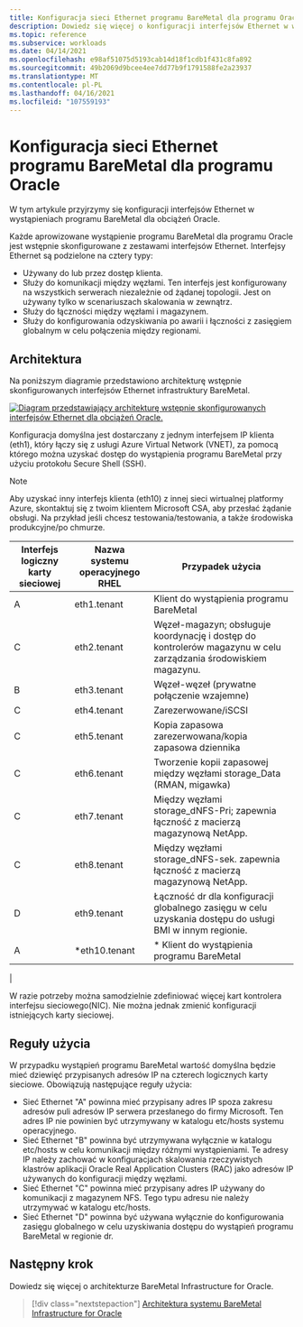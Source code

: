 ```yaml
---
title: Konfiguracja sieci Ethernet programu BareMetal dla programu Oracle
description: Dowiedz się więcej o konfiguracji interfejsów Ethernet w wystąpieniach BareMetal dla obciążeń Oracle.
ms.topic: reference
ms.subservice: workloads
ms.date: 04/14/2021
ms.openlocfilehash: e98af51075d5193cab14d18f1cdb1f431c8fa892
ms.sourcegitcommit: 49b2069d9bcee4ee7dd77b9f1791588fe2a23937
ms.translationtype: MT
ms.contentlocale: pl-PL
ms.lasthandoff: 04/16/2021
ms.locfileid: "107559193"
---
```

# <a name="ethernet-configuration-of-baremetal-for-oracle"></a>Konfiguracja sieci Ethernet programu BareMetal dla programu Oracle

W tym artykule przyjrzymy się konfiguracji interfejsów Ethernet w wystąpieniach programu BareMetal dla obciążeń Oracle.

Każde aprowizowane wystąpienie programu BareMetal dla programu Oracle jest wstępnie skonfigurowane z zestawami interfejsów Ethernet. Interfejsy Ethernet są podzielone na cztery typy:

- Używany do lub przez dostęp klienta.
- Służy do komunikacji między węzłami. Ten interfejs jest konfigurowany na wszystkich serwerach niezależnie od żądanej topologii. Jest on używany tylko w scenariuszach skalowania w zewnątrz.
- Służy do łączności między węzłami i magazynem.
- Służy do konfigurowania odzyskiwania po awarii i łączności z zasięgiem globalnym w celu połączenia między regionami.

## <a name="architecture"></a>Architektura

Na poniższym diagramie przedstawiono architekturę wstępnie skonfigurowanych interfejsów Ethernet infrastruktury BareMetal. 

[![Diagram przedstawiający architekturę wstępnie skonfigurowanych interfejsów Ethernet dla obciążeń Oracle.](media/oracle-baremetal-ethernet/architecture-ethernet.png)](media/oracle-baremetal-ethernet/architecture-ethernet.png#lightbox)

Konfiguracja domyślna jest dostarczany z jednym interfejsem IP klienta (eth1), który łączy się z usługi Azure Virtual Network (VNET), za pomocą którego można uzyskać dostęp do wystąpienia programu BareMetal przy użyciu protokołu Secure Shell (SSH).

> [!NOTE]
> Aby uzyskać inny interfejs klienta (eth10) z innej sieci wirtualnej platformy Azure, skontaktuj się z twoim klientem Microsoft CSA, aby przesłać żądanie obsługi. Na przykład jeśli chcesz testowania/testowania, a także środowiska produkcyjne/po chmurze.

| **Interfejs logiczny karty sieciowej** | **Nazwa systemu operacyjnego RHEL** | **Przypadek użycia** |
| --- | --- | --- |
| A | eth1.tenant | Klient do wystąpienia programu BareMetal |
| C | eth2.tenant | Węzeł-magazyn; obsługuje koordynację i dostęp do kontrolerów magazynu w celu zarządzania środowiskiem magazynu. |
| B | eth3.tenant | Węzeł-węzeł (prywatne połączenie wzajemne) |
| C | eth4.tenant | Zarezerwowane/iSCSI |
| C | eth5.tenant | Kopia zapasowa zarezerwowana/kopia zapasowa dziennika |
| C | eth6.tenant | Tworzenie kopii zapasowej między węzłami storage_Data (RMAN, migawka) |
| C | eth7.tenant | Między węzłami storage_dNFS-Pri; zapewnia łączność z macierzą magazynową NetApp. |
| C | eth8.tenant | Między węzłami storage_dNFS-sek. zapewnia łączność z macierzą magazynową NetApp. |
| D | eth9.tenant | Łączność dr dla konfiguracji globalnego zasięgu w celu uzyskania dostępu do usługi BMI w innym regionie. |
| A | \*eth10.tenant | \* Klient do wystąpienia programu BareMetal
 |

W razie potrzeby można samodzielnie zdefiniować więcej kart kontrolera interfejsu sieciowego(NIC). Nie można jednak zmienić  konfiguracji istniejących karty sieciowej.

## <a name="usage-rules"></a>Reguły użycia

W przypadku wystąpień programu BareMetal wartość domyślna będzie mieć dziewięć przypisanych adresów IP na czterech logicznych karty sieciowe. Obowiązują następujące reguły użycia:

- Sieć Ethernet "A" powinna mieć przypisany adres IP spoza zakresu adresów puli adresów IP serwera przesłanego do firmy Microsoft. Ten adres IP nie powinien być utrzymywany w katalogu etc/hosts systemu operacyjnego.
- Sieć Ethernet "B" powinna być utrzymywana wyłącznie w katalogu etc/hosts w celu komunikacji między różnymi wystąpieniami. Te adresy IP należy zachować w konfiguracjach skalowania rzeczywistych klastrów aplikacji Oracle Real Application Clusters (RAC) jako adresów IP używanych do konfiguracji między węzłami.
- Sieć Ethernet "C" powinna mieć przypisany adres IP używany do komunikacji z magazynem NFS. Tego typu adresu nie należy utrzymywać w katalogu etc/hosts.
- Sieć Ethernet "D" powinna być używana wyłącznie do konfigurowania zasięgu globalnego w celu uzyskiwania dostępu do wystąpień programu BareMetal w regionie dr.

## <a name="next-step"></a>Następny krok

Dowiedz się więcej o architekturze BareMetal Infrastructure for Oracle.

> [!div class="nextstepaction"]
> [Architektura systemu BareMetal Infrastructure for Oracle](oracle-baremetal-architecture.md)
